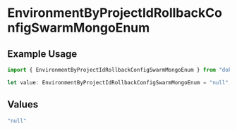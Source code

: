 # EnvironmentByProjectIdRollbackConfigSwarmMongoEnum

## Example Usage

```typescript
import { EnvironmentByProjectIdRollbackConfigSwarmMongoEnum } from "dokploy-sdk/models/operations";

let value: EnvironmentByProjectIdRollbackConfigSwarmMongoEnum = "null";
```

## Values

```typescript
"null"
```